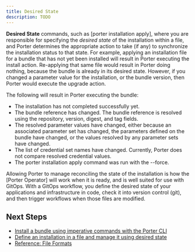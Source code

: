 ```yaml
---
title: Desired State
description: TODO
---
```


**Desired State** commands, such as [porter installation apply], where you are responsible for specifying the _desired state_ of the installation within a file,
and Porter determines the appropriate action to take (if any) to synchronize the installation status to that state.
For example, applying an installation file for a bundle that has not yet been installed will result in Porter executing the install action.
Re-applying that same file would result in Porter doing nothing, because the bundle is already in its desired state.
However, if you changed a parameter value for the installation, or the bundle version, then Porter would execute the upgrade action.

The following will result in Porter executing the bundle:

- The installation has not completed successfully yet.
- The bundle reference has changed. The bundle reference is resolved using the repository, version, digest, and tag fields.
- The resolved parameter values have changed, either because an associated parameter set has changed, the parameters defined on the bundle have changed, or the values resolved by any parameter sets have changed.
- The list of credential set names have changed. Currently, Porter does not compare resolved credential values.
- The porter installation apply command was run with the --force.

Allowing Porter to manage reconciling the state of the installation is how the [Porter Operator] will work when it is ready, and is well suited for use with GitOps.
With a GitOps workflow, you define the desired state of your applications and infrastructure in code, check it into version control (git), and then trigger workflows when those files are modified.

## Next Steps

- [Install a bundle using imperative commands with the Porter CLI](/quickstart/)
- [Define an installation in a file and manage it using desired state](/quickstart/desired-state/)
- [Reference: File Formats](/reference/file-formats/)

